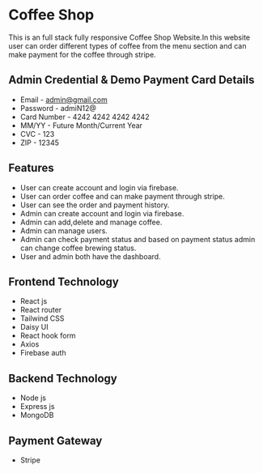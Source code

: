 
# Coffee Shop

This is an full stack fully responsive Coffee Shop Website.In this website user can order different types of coffee from the menu section and can make payment for the coffee through stripe.

## Admin Credential & Demo Payment Card Details
- Email - admin@gmail.com
- Password - admiN12@
- Card Number - 4242 4242 4242 4242
- MM/YY - Future Month/Current Year
- CVC - 123
- ZIP - 12345

## Features
- User can create account and login via firebase.
- User can order coffee and can make payment through stripe.
- User can see the order and payment history.
- Admin can create account and login via firebase.
- Admin can add,delete and manage coffee.
- Admin can manage users.
- Admin can check payment status and based on payment status admin can change coffee brewing status.
- User and admin both have the dashboard.

## Frontend Technology
- React js
- React router
- Tailwind CSS
- Daisy UI
- React hook form
- Axios
- Firebase auth

## Backend Technology
- Node js
- Express js
- MongoDB

## Payment Gateway
- Stripe